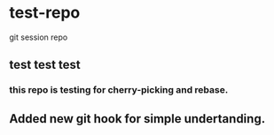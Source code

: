 # test-repo
git session repo

## test test test
### this repo is testing for cherry-picking and rebase.

## Added new git hook for simple undertanding.
